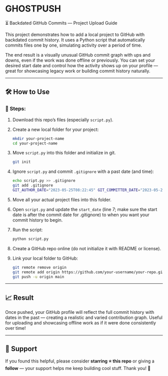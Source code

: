 # GHOSTPUSH
⏳ Backdated GitHub Commits — Project Upload Guide

This project demonstrates how to add a local project to GitHub with backdated commit history. It uses a Python script that automatically commits files one by one, simulating activity over a period of time.

The end result is a visually unusual GitHub commit graph with ups and downs, even if the work was done offline or previously. You can set your desired start date and control how the activity shows up on your profile — great for showcasing legacy work or building commit history naturally.

---

## 🛠️ How to Use

### 🔄 Steps:

1. Download this repo’s files (especially `script.py`).

2. Create a new local folder for your project:

    ```bash
    mkdir your-project-name
    cd your-project-name
    ```

3. Move `script.py` into this folder and initialize in git.
    
    ```bash
    git init
    ```

5. Ignore `script.py` and commit `.gitignore` with a past date (and time):

    ```bash
    echo script.py >> .gitignore
    git add .gitignore
    GIT_AUTHOR_DATE="2023-05-25T08:22:45" GIT_COMMITTER_DATE="2023-05-25T08:22:45" git commit -m "Add .gitignore"
    ```

6. Move all your actual project files into this folder.

7. Open `script.py` and update the `start_date` (line 7; make sure the start date is after the commit date for .gitignore) to when you want your commit history to begin.

8. Run the script:

    ```bash
    python script.py
    ```

9. Create a GitHub repo online (do not initialize it with README or license).

10. Link your local folder to GitHub:

    ```bash
    git remote remove origin
    git remote add origin https://github.com/your-username/your-repo.git
    git push -u origin main
    ```

---

## 📈 Result

Once pushed, your GitHub profile will reflect the full commit history with dates in the past — creating a realistic and varied contribution graph. Useful for uploading and showcasing offline work as if it were done consistently over time!

---

## 💫 Support

If you found this helpful, please consider **starring ⭐ this repo** or giving a **follow** — your support helps me keep building cool stuff. Thank you! 🙌
